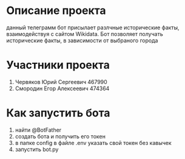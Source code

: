 # Описание проекта
данный телеграмм бот присылает разлчные исторические факты, взаимодействуя с сайтом Wikidata. Бот позволяет получать исторические факты, в зависимости от выбраного города
# Участники проекта
1. Червяков Юрий Сергеевич 467990
2. Смородин Егор Алексеевич 474364
# Как запустить бота
1. найти @BotFather
2. создать бота и получить его токен
3. в папке config в файле .env указать свой токен без кавычек
4. запустить bot.py
